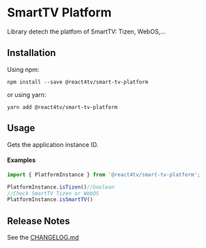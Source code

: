 # SmartTV Platform


Library detech the platfom of SmartTV: Tizen, WebOS,...



## Installation

Using npm:

```
npm install --save @react4tv/smart-tv-platform
```

or using yarn:

```
yarn add @react4tv/smart-tv-platform
```

## Usage

Gets the application instance ID.

#### Examples

```javascript
import { PlatformInstance } from '@react4tv/smart-tv-platform';

PlatformInstance.isTizen()//boolean
//Check SmartTV Tizen or WebOS
PlatformInstance.isSmartTV()
```

## Release Notes

See the [CHANGELOG.md](https://github.com/react-4-smart-tv/smart-tv-platform/blob/main/CHANGELOG.md)
